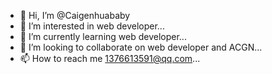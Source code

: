 - 👋 Hi, I’m @Caigenhuababy
- 👀 I’m interested in web developer...
- 🌱 I’m currently learning web developer...
- 💞️ I’m looking to collaborate on web developer and ACGN...
- 📫 How to reach me 1376613591@qq.com...

<!---
Caigenhuababy/Caigenhuababy is a ✨ special ✨ repository because its `README.md` (this file) appears on your GitHub profile.
You can click the Preview link to take a look at your changes.
--->
